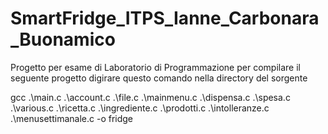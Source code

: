 # SmartFridge_ITPS_Ianne_Carbonara_Buonamico
Progetto per esame di Laboratorio di Programmazione
per compilare il seguente progetto digirare questo comando nella directory del sorgente


gcc .\main.c .\account.c .\file.c .\mainmenu.c .\dispensa.c .\spesa.c .\various.c .\ricetta.c .\ingrediente.c .\prodotti.c .\intolleranze.c .\menusettimanale.c -o fridge